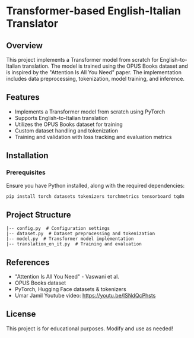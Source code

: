 # Transformer-based English-Italian Translator

## Overview
This project implements a Transformer model from scratch for English-to-Italian translation. The model is trained using the OPUS Books dataset and is inspired by the "Attention Is All You Need" paper. The implementation includes data preprocessing, tokenization, model training, and inference.

## Features
- Implements a Transformer model from scratch using PyTorch
- Supports English-to-Italian translation
- Utilizes the OPUS Books dataset for training
- Custom dataset handling and tokenization
- Training and validation with loss tracking and evaluation metrics

## Installation
### Prerequisites
Ensure you have Python installed, along with the required dependencies:
```bash
pip install torch datasets tokenizers torchmetrics tensorboard tqdm
```

## Project Structure
```
|-- config.py  # Configuration settings
|-- dataset.py  # Dataset preprocessing and tokenization
|-- model.py  # Transformer model implementation
|-- translation_en_it.py  # Training and evaluation
```

## References
- "Attention Is All You Need" - Vaswani et al.
- OPUS Books dataset
- PyTorch, Hugging Face datasets & tokenizers
- Umar Jamil Youtube video: https://youtu.be/ISNdQcPhsts
## License
This project is for educational purposes. Modify and use as needed!

